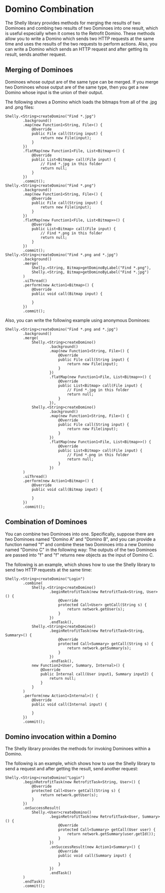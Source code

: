 # Domino Combination

The Shelly library provides methods for merging the results of two Dominoes and combing two
results of two Dominoes into one result, which is useful especially when it comes to the Retrofit
Domino. These methods allow you to write a Domino which sends two HTTP requests at the same time
and uses the results of the two requests to perform actions. Also, you can write a Domino which
sends an HTTP request and after getting its result, sends another request.

## Merging of Dominoes

Dominoes whose output are of the same type can be merged.
 If you merge two Dominoes whose output are of the same type, then you get
a new Domino whose input is the union of their output.

The following shows a Domino which loads the bitmaps from all of the .jpg and .png files:

```
Shelly.<String>createDomino("Find *.jpg")
        .background()
        .map(new Function1<String, File>() {
            @Override
            public File call(String input) {
                return new File(input);
            }
        })
        .flatMap(new Function1<File, List<Bitmap>>() {
            @Override
            public List<Bitmap> call(File input) {
                // Find *.jpg in this folder
                return null;
            }
        })
        .commit();
Shelly.<String>createDomino("Find *.png")
        .background()
        .map(new Function1<String, File>() {
            @Override
            public File call(String input) {
                return new File(input);
            }
        })
        .flatMap(new Function1<File, List<Bitmap>>() {
            @Override
            public List<Bitmap> call(File input) {
                // Find *.png in this folder
                return null;
            }
        })
        .commit();
Shelly.<String>createDomino("Find *.png and *.jpg")
        .background()
        .merge(
            Shelly.<String, Bitmap>getDominoByLabel("Find *.png"),
            Shelly.<String, Bitmap>getDominoByLabel("Find *.jpg")
        )
        .uiThread()
        .perform(new Action1<Bitmap>() {
            @Override
            public void call(Bitmap input) {

            }
        })
        .commit();
```

Also, you can write the following example using anonymous Dominoes:

```
Shelly.<String>createDomino("Find *.png and *.jpg")
        .background()
        .merge(
            Shelly.<String>createDomino()
                    .background()
                    .map(new Function1<String, File>() {
                        @Override
                        public File call(String input) {
                            return new File(input);
                        }
                    })
                    .flatMap(new Function1<File, List<Bitmap>>() {
                        @Override
                        public List<Bitmap> call(File input) {
                            // Find *.jpg in this folder
                            return null;
                        }
                    }),
            Shelly.<String>createDomino()
                    .background()
                    .map(new Function1<String, File>() {
                        @Override
                        public File call(String input) {
                            return new File(input);
                        }
                    })
                    .flatMap(new Function1<File, List<Bitmap>>() {
                        @Override
                        public List<Bitmap> call(File input) {
                            // Find *.png in this folder
                            return null;
                        }
                    })
        )
        .uiThread()
        .perform(new Action1<Bitmap>() {
            @Override
            public void call(Bitmap input) {

            }
        })
        .commit();
```

## Combination of Dominoes

You can combine two Dominoes into one. Specifically, suppose there are two Dominoes named "Domino A"
and "Domino B", and you can provide a function named "f" and combine these two Dominoes into a new Domino
named "Domino C" in the following way: The outputs of the two Dominoes are passed into "f" and "f"
returns new objects as the input of Domino C.

The following is an example, which shows how to use the Shelly library to send two HTTP requests at
the same time:

```
Shelly.<String>createDomino("Login")
        .combine(
            Shelly.<String>createDomino()
                    .beginRetrofitTask(new RetrofitTask<String, User>() {
                        @Override
                        protected Call<User> getCall(String s) {
                            return network.getUser(s);
                        }
                    })
                    .endTask(),
            Shelly.<String>createDomino()
                    .beginRetrofitTask(new RetrofitTask<String, Summary>() {
                        @Override
                        protected Call<Summary> getCall(String s) {
                            return network.getSummary(s);
                        }
                    })
                    .endTask(),
            new Function2<User, Summary, Internal>() {
                @Override
                public Internal call(User input1, Summary input2) {
                    return null;
                }
            }
        )
        .perform(new Action1<Internal>() {
            @Override
            public void call(Internal input) {

            }
        })
        .commit();
```

## Domino invocation within a Domino

The Shelly library provides the methods for invoking Dominoes within a Domino.

The following is an example, which shows how to use the Shelly library to send a request and after
getting the result, send another request:

```
Shelly.<String>createDomino("Login")
        .beginRetrofitTask(new RetrofitTask<String, User>() {
            @Override
            protected Call<User> getCall(String s) {
                return network.getUser(s);
            }
        })
        .onSuccessResult(
            Shelly.<User>createDomino()
                    .beginRetrofitTask(new RetrofitTask<User, Summary>() {
                        @Override
                        protected Call<Summary> getCall(User user) {
                            return network.getSummary(user.getId());
                        }
                    })
                    .onSuccessResult(new Action1<Summary>() {
                        @Override
                        public void call(Summary input) {

                        }
                    })
                    .endTask()
        )
        .endTask()
        .commit();
```
